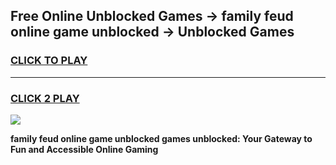 
## Free Online Unblocked Games → family feud online game unblocked → Unblocked Games
<h3>
<a href="https://premium.freeplayer.one?title=family_feud_online_game_unblocked&ref=21F">CLICK TO PLAY</a></h3>
<hr>

<h3>
<a href="https://premium.freeplayer.one?title=family_feud_online_game_unblocked&ref=21F">CLICK 2 PLAY</a>
  
</h3>

<a href="https://premium.freeplayer.one?title=family_feud_online_game_unblocked&ref=21F/"><img src="https://clearcache.store/games.png"></a>


**family feud online game unblocked games unblocked: Your Gateway to Fun and Accessible Online Gaming**
